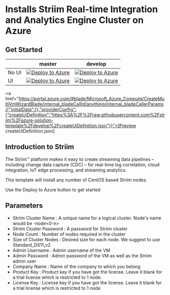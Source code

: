 # Installs Striim Real-time Integration and Analytics Engine Cluster on Azure

## Get Started 
|      | master  |  develop |   
|------|---|---|
| No UI| [![Deploy to Azure](http://azuredeploy.net/deploybutton.png)](https://portal.azure.com/#create/Microsoft.Template/uri/https%3A%2F%2Fraw.githubusercontent.com%2Fstriim%2Fazure-solution-template%2Fmaster%2FmainTemplate.json)  |  [![Deploy to Azure](http://azuredeploy.net/deploybutton.png)](https://portal.azure.com/#create/Microsoft.Template/uri/https%3A%2F%2Fraw.githubusercontent.com%2Fstriim%2Fazure-solution-template%2Fdevelop%2FmainTemplate.json) |  
| UI   | [![Deploy to Azure](http://azuredeploy.net/deploybutton.png)](https://portal.azure.com/?clientOptimizations=false#blade/Microsoft_Azure_Compute/CreateMultiVmWizardBlade/internal_bladeCallId/anything/internal_bladeCallerParams/%7B%22initialData%22:%7B%7D,%22providerConfig%22:%7B%22createUiDefinition%22:%22%7B%22initialData%22%3A%7B%7D%2C%22providerConfig%22%3A%7B%22createUiDefinition%22%3A%22https%3A%2F%2Fraw.githubusercontent.com%2Fstriim%2Fazure-solution-template%2Fmaster%2FcreateUiDefinition.json%22%7D%7D)  | [![Deploy to Azure](http://azuredeploy.net/deploybutton.png)](https://portal.azure.com/?clientOptimizations=false#blade/Microsoft_Azure_Compute/CreateMultiVmWizardBlade/internal_bladeCallId/anything/internal_bladeCallerParams/%7B%22initialData%22:%7B%7D,%22providerConfig%22:%7B%22createUiDefinition%22:%22%7B%22initialData%22%3A%7B%7D%2C%22providerConfig%22%3A%7B%22createUiDefinition%22%3A%22https%3A%2F%2Fraw.githubusercontent.com%2Fstriim%2Fazure-solution-template%2Fdevelop%2FcreateUiDefinition.json%22%7D%7D)  | 



<a
href="https://portal.azure.com/#blade/Microsoft_Azure_Compute/CreateMultiVmWizardBlade/internal_bladeCallId/anything/internal_bladeCallerParams/{"initialData":{},"providerConfig":{"createUiDefinition":"https%3A%2F%2Fraw.githubusercontent.com%2Fstriim%2Fazure-solution-template%2Fdevelop%2FcreateUiDefinition.json"}}">[Preview createUiDefinition.json]</a>



## Introduction to Striim
The Striim™ platform makes it easy to create streaming data pipelines – including change data capture (CDC) – for real-time log correlation, cloud integration, IoT edge processing, and streaming analytics.

This template will install any number of CentOS based Striim nodes.

Use the Deploy to Azure button to get started

## Parameters
 * Striim Cluster Name : A unique name for a logical cluster. Node's name would be <clusterName>-node<0-n>
 * Striim Cluster Password : A password for Striim cluster
 * Node Count : Number of nodes required in the cluster
 * Size of Cluster Nodes : Desired size for each node. We suggest to use Standard_DS11_v2
 * Admin Username : Admin username of the VM
 * Admin Password : Admin password of the VM as well as the Striim admin user
 * Company Name : Name of the company to which you belong
 * Product Key : Product key if you have got the license. Leave it blank for a trial license which is restricted to 1 node.
 * License Key : License key if you have got the license. Leave it blank for a trial license which is restricted to 1 node
 
 
 
